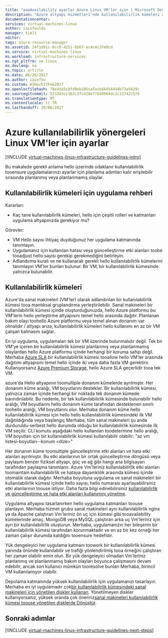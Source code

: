 ```yaml
---
title: "aaaAvailability ayarlar Azure Linux VM'ler için | Microsoft Docs"
description: "Azure altyapı Hizmetleri'nde kullanılabilirlik kümeleri dağıtmak için hello anahtar tasarım ve uygulama yönergeleri hakkında bilgi edinin."
documentationcenter: 
services: virtual-machines-linux
author: iainfoulds
manager: timlt
editor: 
tags: azure-resource-manager
ms.assetid: 24f1d91c-8cc0-4251-bb67-ac4c4c37e8cd
ms.service: virtual-machines-linux
ms.workload: infrastructure-services
ms.tgt_pltfrm: vm-linux
ms.devlang: na
ms.topic: article
ms.date: 06/26/2017
ms.author: iainfou
ms.custom: H1Hack27Feb2017
ms.openlocfilehash: 78e4da5c8fd9eb186cafacb46454444b73a9439c
ms.sourcegitcommit: 523283cc1b3c37c428e77850964dc1c33742c5f0
ms.translationtype: MT
ms.contentlocale: tr-TR
ms.lasthandoff: 10/06/2017
---
```

# <a name="azure-availability-sets-guidelines-for-linux-vms"></a>Azure kullanılabilirlik yönergeleri Linux VM'ler için ayarlar

[!INCLUDE [virtual-machines-linux-infrastructure-guidelines-intro](../../../includes/virtual-machines-linux-infrastructure-guidelines-intro.md)]

Bu makalede gerekli anlama hello üzerinde odaklanır kullanılabilirlik tooensure uygulamalarınızı ayarlar için planlama adımları kalır erişilebilir sırasında planlanmış veya planlanmamış olaylar.

## <a name="implementation-guidelines-for-availability-sets"></a>Kullanılabilirlik kümeleri için uygulama rehberi
Kararları:

* Kaç tane kullanılabilirlik kümeleri, hello için çeşitli rolleri ve katmanları uygulama altyapınızda gerekiyor mu?

Görevler:

* VM Hello sayısı ihtiyaç duyduğunuz her uygulama katmanında tanımlayın.
* Uygulamanız için kullanılan hatası veya güncelleştirme etki alanları toobe tooadjust hello sayısı gerekip gerekmediğini belirleyin.
* Adlandırma kuralı ve ne kullanarak gerekli hello kullanılabilirlik kümelerini tanımlayın VM'ler bunları bulunur. Bir VM, bir kullanılabilirlik kümesinde yalnızca bulunabilir. 

## <a name="availability-sets"></a>Kullanılabilirlik kümeleri
Azure'da sanal makineleri (VM'ler) olarak adlandırılan bir kullanılabilirlik kümesi tooa mantıksal gruplandırma yerleştirilebilir. Sanal makineleri bir kullanılabilirlik kümesi içinde oluşturduğunuzda, hello Azure platformu bu VM'lerin hello yerleştirme altyapısını temel hello arasında dağıtır. Planlanan bakım olayı toohello Azure platformu veya temel alınan donanım var olmalıdır / altyapı arıza, kullanılabilirlik kümeleri hello kullanımı en az bir VM çalışan kalmasını sağlar.

En iyi uygulama, uygulamaları tek bir VM üzerinde bulunmalıdır değil. Tek bir VM'ye içeren bir kullanılabilirlik kümesi planlanmış veya planlanmamış olaylardan hello Azure platformu içinde herhangi bir koruma sahip değil. Merhaba [Azure SLA](https://azure.microsoft.com/support/legal/sla/virtual-machines) bir kullanılabilirlik kümesi tooallow hello VM'ler arasında dağıtımı altyapısını temel hello içinde iki veya daha fazla VM gerektirir. Kullanıyorsanız [Azure Premium Storage](../../storage/storage-premium-storage.md?toc=%2fazure%2fvirtual-machines%2flinux%2ftoc.json), hello Azure SLA geçerlidir tooa tek VM.

azure'da Hello altyapının toomultiple donanım kümelerde ayrılmıştır. Her donanım küme aralığı, VM boyutlarını destekler. Bir kullanılabilirlik kümesi, yalnızca zaman içinde herhangi bir noktada tek donanım kümede barındırılabilir. Bu nedenle, bir tek kullanılabilirlik kümesinde bulunabilir hello aralığı, VM boyutlarını hello donanım küme tarafından desteklenen sınırlı toohello aralığı, VM boyutlarını olur. Merhaba donanım küme hello kullanılabilirlik kümesi için hello hello kullanılabilirlik kümesindeki ilk VM dağıtıldığında veya başlangıç Merhaba, tüm sanal makineleri şu anda durduruldu-serbest hello durumda olduğu bir kullanılabilirlik kümesinde ilk VM seçilir. CLI komutu aşağıdaki hello kullanılan toodetermine hello aralığı, VM boyutları için bir kullanılabilirlik kümesi kullanılabilir olabilir: "az vm listesi-boyutları--konum \<dize\>"

Her donanım küme toomultiple güncelleştirme etki alanları ve hata etki alanları ayrılmıştır. Bu etki alanlarının bir ortak güncelleştirme döngüsü veya paylaşım benzer fiziksel altyapı, güç ve ağ gibi hangi ana bilgisayarı tarafından paylaşma tanımlanır. Azure Vm'leriniz kullanılabilirlik etki alanları toomaintain kullanılabilirlik ve hataya dayanıklılık arasında kümesi içinde otomatik olarak dağıtır. Merhaba boyutuna uygulama ve sanal makineleri bir kullanılabilirlik kümesi içinde hello sayısı, hello numarası ayarlayabilirsiniz etki alanlarının toouse istiyor. Daha fazla bilgi edinebilirsiniz [kullanılabilirlik ve güncelleştirme ve hata etki alanları kullanımını yönetme](manage-availability.md).

Uygulama altyapısı tasarlanırken hello uygulama katmanları toouse planlayın. Merhaba hizmet grubu sanal makineleri aynı kullanılabilirlik nginx ya da Apache çalıştıran Vm'leriniz ön uç için kümesi gibi tooavailability kümelerinde amaç. MongoDB veya MySQL çalıştıran arka uç Vm'leriniz için ayrı bir kullanılabilirlik oluşturun. Merhaba, uygulamanızın her bileşenin bir kullanılabilirlik kümesi tarafından korunmaktadır ve en az bir kez örneği her zaman çalışır durumda kaldığını tooensure hedefidir.

Yük dengeleyici her uygulama katmanı toowork bir kullanılabilirlik kümesi yanında önünde kullanılabilir ve trafiği yönlendirilmiş tooa örneğini çalıştıran her zaman olabilir emin olun. Bir yük dengeleyici olmadan Vm'leriniz planlanmış ve planlanmamış bakım olayları boyunca çalışmasını devam edebilir, ancak son kullanıcı mümkün tooresolve bunları Merhaba, birincil VM kullanılamıyor olabilir.

Depolama katmanında yüksek kullanılabilirlik için uygulamanızı tasarlayın. Merhaba en iyi uygulamadır çok[bir kullanılabilirlik kümesindeki sanal makineleri için yönetilen diskler kullanan](manage-availability.md#use-managed-disks-for-vms-in-an-availability-set). Yönetilmeyen diskler kullanıyorsanız, yüksek oranda çok öneririz[sanal makineleri kullanılabilirlik kümesi toouse yönetilen disklerde Dönüştür](convert-unmanaged-to-managed-disks.md#convert-vms-in-an-availability-set).

## <a name="next-steps"></a>Sonraki adımlar
[!INCLUDE [virtual-machines-linux-infrastructure-guidelines-next-steps](../../../includes/virtual-machines-linux-infrastructure-guidelines-next-steps.md)]

